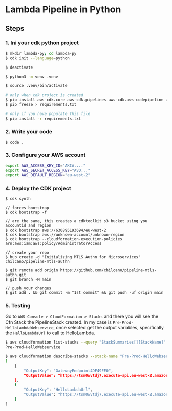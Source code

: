
# Lambda Pipeline in Python


## Steps

### 1. Ini your cdk python project

```sh
$ mkdir lambda-py; cd lambda-py
$ cdk init --language=python

$ deactivate

$ python3 -m venv .venv

$ source .venv/bin/activate

# only when cdk project is created
$ pip install aws-cdk.core aws-cdk.pipelines aws-cdk.aws-codepipeline aws-cdk.aws-codepipeline-actions aws-cdk.aws-codedeploy aws-cdk.aws-apigateway aws-cdk.aws-lambda pytest requests pylint
$ pip freeze > requirements.txt

# only if you have populate this file
$ pip install -r requirements.txt
```

### 2. Write your code
```
$ code .
```

### 3. Configure your AWS account

```sh
export AWS_ACCESS_KEY_ID="AKIA...."
export AWS_SECRET_ACCESS_KEY="AvO..."
export AWS_DEFAULT_REGION="eu-west-2"
``` 

### 4. Deploy the CDK project

```
$ cdk synth

// forces bootstrap
$ cdk bootstrap -f

// are the same, this creates a cdktoolkit s3 bucket using you accountid and region
$ cdk bootstrap aws://630895193694/eu-west-2
$ cdk bootstrap aws://unknown-account/unknown-region
$ cdk bootstrap --cloudformation-execution-policies arn:aws:iam:aws:policy/AdministratorAccess

// create your repo
$ hub create -d "Initializing MTLS Authn for Microservices" chilcano/pipeline-mtls-authn

$ git remote add origin https://github.com/chilcano/pipeline-mtls-authn.git
$ git branch -M main

// push your changes
$ git add . && git commit -m "1st commit" && git push -uf origin main
```

### 5. Testing

Go to `AWS Console > CloudFormation > Stacks` and there you will see the Cfn Stack the PipelineStack created. In my case is `Pre-Prod-HelloLambdaWebservice`, once selected get the output variables, specifically the `HelloLambdaUrl` to call to HelloLambda. 

```sh
$ aws cloudformation list-stacks --query "StackSummaries[][StackName]" --output text | grep Hello
Pre-Prod-HelloWebservice

$ aws cloudformation describe-stacks --stack-name "Pre-Prod-HelloWebservice" --query "Stacks[].Outputs[]"
[
    {
        "OutputKey": "GatewayEndpoint4DF49EE0",
        "OutputValue": "https://tsm0wvtdj7.execute-api.eu-west-2.amazonaws.com/prod/"
    },
    {
        "OutputKey": "HelloLambdaUrl",
        "OutputValue": "https://tsm0wvtdj7.execute-api.eu-west-2.amazonaws.com/prod/"
    }
]
```